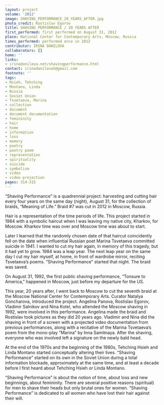 ```yaml
---
layout: project
volume: '2012'
image: SHAVING_PERFORMANCE_20_YEARS_AFTER.jpg
photo_credit: Rostislav Egorov
title: SHAVING PERFORMANCE / 20 YEARS AFTER
first_performed: first performed on August 31, 2012
place: National Center for Contemporary Arts, Moscow, Russia
times_performed: performed once in 2012
contributor: IRINA DANILOVA
collaborators: []
home: ''
links:
- irinadanilova.net/shavingperformance.html
contact: irinadanilovah@gmail.com
footnote: ''
tags:
- Hsieh, Tehching
- Montano, Linda
- Russia
- Soviet Union
- Tsvetaeva, Marina
- collection
- document
- document documentation
- femininity
- hair
- home
- information
- loss
- memory
- poetry
- poetry poem
- representation
- spirituality
- suicide
- symbolism
- video
- video projection
pages: 314-315
---
```


“Shaving Performance” is a quadrennial project: harvesting and cutting hair every four years on the same day (night), August 31, for the collection of braids, “Meaning of Life.” Braid #7 was cut in 2012 in Moscow, Russia.

Hair is a representation of the time periods of life. This project started in 1984 with a symbolic haircut when I was leaving my native city, Kharkov, for Moscow. Kharkov time was over and Moscow time was about to start.

Later I learned that the randomly chosen date of that haircut coincidently fell on the date when influential Russian poet Marina Tsvetaeva committed suicide in 1941. I wanted to cut my hair again, in memory of this tragedy, but it had yet to grow. 1984 was a leap year. The next leap year on the same day I cut my hair myself, at home, in front of wardrobe mirror, reciting Tsvetaeva’s poems. “Shaving Performance” started that night. The braid was saved.

On August 31, 1992, the first public shaving performance, “Tonsure to America,” happened in Moscow, just before my departure for the US.

This year, 20 years after, I went back to Moscow to cut the seventh braid at the Moscow National Center for Contemporary Arts. Curator Natalya Goncharova, introduced the project. Angelina Panova, Rostislav Egorov, Vladimir Salnikov and Nina Kotel, who attended the Moscow shaving in 1992, were involved in this performance. Angelina made the braid and Rostislav took pictures as they did 20 years ago. Vladimir and Nina did the shaving in front of a screen with a projected video documentation from previous performances, along with a recitative of the Marina Tsvetaeva’s poem from the mono-play “Marina” by Inna Samitnaya. After the shaving, everyone who was involved left a signature on the newly bald head.

At the end of the 1970s and the beginning of the 1980s, Tehching Hsieh and Linda Montano started conceptually altering their lives. “Shaving Performance” started on its own in the Soviet Union during a total information blockade, approximately at the same time, and at least a decade before I first heard about Tehching Hsieh or Linda Montano.

“Shaving Performance” is about the notion of time, about loss and new beginnings, about femininity. There are several positive reasons (spiritual) for men to shave their heads but only brutal ones for women. “Shaving Performance” is dedicated to all women who have lost their hair against their will.
